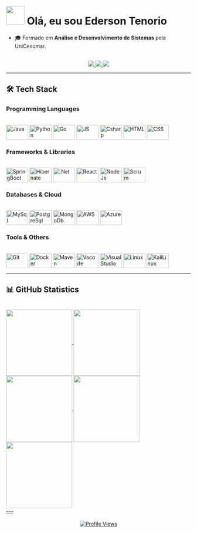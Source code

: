 # <picture><img src = "https://github.com/7oSkaaa/7oSkaaa/blob/main/Images/about_me.gif?raw=true" width = 50px></picture> **Olá, eu sou Ederson Tenorio**  
- 🎓 Formado em **Análise e Desenvolvimento de Sistemas** pela UniCesumar.

<div align="center" style="display: inline_block"><br>
    <a href="https://linkedin.com/in/ederson-tenorio-890571220" target="_blank">
    <img src="https://img.shields.io/badge/LinkedIn-0077B5?style=for-the-badge&logo=linkedin&logoColor=white">
  </a>
  <a href="mailto:edersontenorios@gmail.com">
    <img src="https://img.shields.io/badge/Gmail-D14836?style=for-the-badge&logo=gmail&logoColor=white">
  </a>
  <a href="https://instagram.com/" target="_blank">
    <img src="https://img.shields.io/badge/-Instagram-%23E4405F?style=for-the-badge&logo=instagram&logoColor=white" target="_blank">
  </a>
</div>

---

## **🛠️ Tech Stack**  

### **Programming Languages**  
<div style="display: inline_block"><br>
  <img align="center" alt="Java" title="Java" height="40" width="60" src="https://cdn.jsdelivr.net/gh/devicons/devicon@latest/icons/java/java-original.svg" />
  <img align="center" alt="Python" title="Python" height="40" width="60" src="https://cdn.jsdelivr.net/gh/devicons/devicon@latest/icons/python/python-original.svg" />
  <img align="center" alt="Go" title="GoLang" height="40" width="60" src="https://cdn.jsdelivr.net/gh/devicons/devicon@latest/icons/go/go-original.svg" />
  <img align="center" alt="JS" title="JavaScript" height="40" width="60" src="https://cdn.jsdelivr.net/gh/devicons/devicon@latest/icons/javascript/javascript-original.svg" />
  <img align="center" alt="Csharp" title="C Sharp" height="40" width="60" src="https://cdn.jsdelivr.net/gh/devicons/devicon@latest/icons/csharp/csharp-original.svg" />
  <img align="center" alt="HTML" title="HTML" height="40" width="60" src="https://cdn.jsdelivr.net/gh/devicons/devicon@latest/icons/html5/html5-original.svg" />
  <img align="center" alt="CSS" title="CSS" height="40" width="60" src="https://cdn.jsdelivr.net/gh/devicons/devicon@latest/icons/css3/css3-original.svg" />
</div>

### **Frameworks & Libraries**  
<div style="display: inline_block"><br>
  <img align="center" alt="SpringBoot" title="Spring Boot" height="40" width="60" src="https://cdn.jsdelivr.net/gh/devicons/devicon@latest/icons/spring/spring-original.svg" />
  <img align="center" alt="Hibernate" title="Hibernate" height="40" width="60" src="https://cdn.jsdelivr.net/gh/devicons/devicon@latest/icons/hibernate/hibernate-original.svg" />
  <img align="center" alt=".Net" title="dot net" height="40" width="60" src="https://cdn.jsdelivr.net/gh/devicons/devicon@latest/icons/dot-net/dot-net-original.svg" />
  <img align="center" alt="React" title="React" height="40" width="60" src="https://cdn.jsdelivr.net/gh/devicons/devicon@latest/icons/react/react-original.svg" />
  <img align="center" alt="NodeJs" title="Node.js" height="40" width="60" src="https://cdn.jsdelivr.net/gh/devicons/devicon@latest/icons/nodejs/nodejs-original.svg" />
  <img align="center" alt="Scrum" title="Scrum" height="40" width="60" src="https://img.shields.io/badge/Scrum-6DB33F?style=for-the-badge&logo=scrumalliance&logoColor=white" />
</div>

### **Databases & Cloud**  
<div style="display: inline_block"><br>
  <img align="center" alt="MySql" title="MySQL" height="40" width="60" src="https://cdn.jsdelivr.net/gh/devicons/devicon@latest/icons/mysql/mysql-original.svg" />
  <img align="center" alt="PostgreSql" title="PostgreSQL" height="40" width="60" src="https://cdn.jsdelivr.net/gh/devicons/devicon@latest/icons/postgresql/postgresql-original.svg" />
  <img align="center" alt="MongoDb" title="MongoDB" height="40" width="60" src="https://cdn.jsdelivr.net/gh/devicons/devicon@latest/icons/mongodb/mongodb-original.svg" />
  <img align="center" alt="AWS" title="AWS" height="40" width="60" src="https://cdn.jsdelivr.net/gh/devicons/devicon@latest/icons/amazonwebservices/amazonwebservices-original-wordmark.svg" />
  <img align="center" alt="Azure" title="Azure" height="40" width="60" src="https://cdn.jsdelivr.net/gh/devicons/devicon@latest/icons/azure/azure-original.svg" />
</div>

### **Tools & Others**  
<div style="display: inline_block"><br>
  <img align="center" alt="Git" title="Git" height="40" width="60" src="https://cdn.jsdelivr.net/gh/devicons/devicon@latest/icons/git/git-original.svg" />
  <img align="center" alt="Docker" title="Docker" height="40" width="60" src="https://cdn.jsdelivr.net/gh/devicons/devicon@latest/icons/docker/docker-original.svg" />
  <img align="center" alt="Maven" title="Maven" height="40" width="60" src="https://cdn.jsdelivr.net/gh/devicons/devicon@latest/icons/maven/maven-original.svg" />
  <img align="center" alt="Vscode" title="VS Code" height="40" width="60" src="https://cdn.jsdelivr.net/gh/devicons/devicon@latest/icons/vscode/vscode-original.svg" />
  <img align="center" alt="VisualStudio" title="Visual Studio" height="40" width="60" src="https://cdn.jsdelivr.net/gh/devicons/devicon@latest/icons/visualstudio/visualstudio-original.svg" />
  <img align="center" alt="Linux" title="Linux" height="40" width="60" src="https://cdn.jsdelivr.net/gh/devicons/devicon@latest/icons/linux/linux-original.svg" />
  <img align="center" alt="KaliLinux" title="Kali Linux" height="40" width="60" src="https://cdn.jsdelivr.net/gh/devicons/devicon@latest/icons/kalilinux/kalilinux-original.svg" />
</div>

---

## **📊 GitHub Statistics**  

<div style="display: inline_block"><br>
<a href="https://github.com/EdersonTenorio">
<img align="center" src="http://github-profile-summary-cards.vercel.app/api/cards/stats?username=EdersonTenorio&theme=aura" height="180em" />
<img align="center" src="http://github-profile-summary-cards.vercel.app/api/cards/most-commit-language?username=EdersonTenorio&theme=aura" height="180em" />
<img align="center" src="http://github-profile-summary-cards.vercel.app/api/cards/repos-per-language?username=EdersonTenorio&theme=aura" height="180em" />
<img align="center" src="http://github-profile-summary-cards.vercel.app/api/cards/productive-time?username=EdersonTenorio&theme=aura" height="180em" />
<img align="center" src="http://github-profile-summary-cards.vercel.app/api/cards/profile-details?username=EdersonTenorio&theme=aura" height="180em" />
</div>
---

<div align="center" style="display: inline_block"><br>
  <img src="https://komarev.com/ghpvc/?username=seu-usuario&color=blueviolet" alt="Profile Views">
</div>
